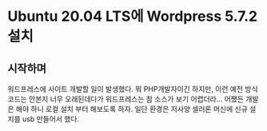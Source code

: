 Ubuntu 20.04 LTS에 Wordpress 5.7.2 설치
======================================

시작하며
-------

워드프레스에 사이트 개발할 일이 발생했다.
뭐 PHP개발자이긴 하지만, 이런 예전 방식 코드는 안본지 너무 오래된데다가 워드프레스는 참 소스가 보기 어렵더라...
어쨌든 개발은 해야 하니 로컬 설치 부터 해보도록 하자.
일단 환경은 저사양 셀러론 머신에 신규 설치를 usb 만들어서 했다.


